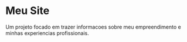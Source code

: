 # Meu Site
Um projeto focado em trazer informacoes sobre meu empreendimento e minhas experiencias profissionais. 

